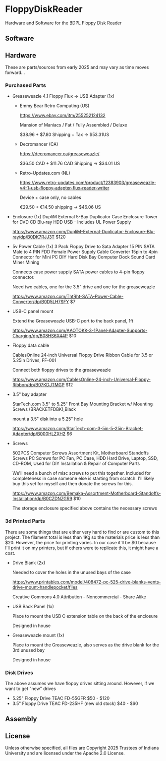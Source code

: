 # FloppyDiskReader
Hardware and Software for the BDPL Floppy Disk Reader

## Software


## Hardware
These are parts/sources from early 2025 and may vary as time moves forward...

### Purchased Parts
* Greaseweazle 4.1	Floppy Flux → USB Adapter (1x)
    * Emmy Bear Retro Computing  (US)
      
      https://www.ebay.com/itm/255252124132
      
      Mansion of Maniacs / Fat / Fully Assembled / Deluxe
    
      $38.96 + $7.80 Shipping + Tax → $53.31US

    * Decromancer (CA)    
    
      https://decromancer.ca/greaseweazle/
    
      $36.50 CAD + $11.76 CAD Shipping → $34.01 US

    * Retro-Updates.com (NL)
    
      https://www.retro-updates.com/product/12383903/greaseweazle-v4-1-usb-floppy-adapter-flux-reader-writer
      
      Device + case only, no cables
      
      €29.50 + €14.50 shipping → $46.06 US

* Enclosure	(1x)
    DupliM External 5-Bay Duplicator Case Enclosure Tower for DVD CD Blu-ray HDD USB - Includes UL Power Supply

    https://www.amazon.com/DupliM-External-Duplicator-Enclosure-Blu-ray/dp/B0DK7RJJ3T	$120


* 5v Power Cable (1x)
  3 Pack Floppy Drive to Sata Adapter 15 PIN SATA Male to 4 PIN FDD Female Power Supply Cable Converter 15pin to 4pin Connector for Mini PC DIY Hard Disk Bay Computer Dock Sound Card Miner Mining

  Connects case power supply SATA power cables to 4-pin floppy connector.

  Need two cables, one for the 3.5" drive and one for the greaseweazle
	
  https://www.amazon.com/ThtRht-SATA-Power-Cable-Converter/dp/B0D5LH7SFY  $7
  
* USB-C  panel mount	
  
  Extend the Greaseweazle USB-C port to the back panel, 1ft
	
  https://www.amazon.com/AAOTOKK-3-1Panel-Adapter-Supports-Charging/dp/B08HS6X44P $10
  

* Floppy data cable	
  
  CablesOnline 24-inch Universal Floppy Drive Ribbon Cable for 3.5 or 5.25in Drives, FF-001

  Connect both floppy drives to the greaseweazle

  https://www.amazon.com/CablesOnline-24-inch-Universal-Floppy-Ribbon/dp/B07KDJTMGP $12

* 3.5" bay adapter	

  StarTech.com 3.5" to 5.25" Front Bay Mounting Bracket w/ Mounting Screws (BRACKETFDBK),Black

  mount a 3.5" disk into a 5.25" hole

  https://www.amazon.com/StarTech-com-3-5in-5-25in-Bracket-Adapter/dp/B000HLZXH2  $6

* Screws	

  502PCS Computer Screws Assortment Kit, Motherboard Standoffs Screws PC Screws for PC Fan, PC Case, HDD Hard Drive, Laptop, SSD, CD-ROM, Used for DIY Installation & Repair of Computer Parts

  We'll need a bunch of misc screws to put this together.  Included for completeness in case someone else is starting from scratch.  I'll likely buy this set for myself and then donate the screws for this. 
	
  https://www.amazon.com/Bemaka-Assortment-Motherboard-Standoffs-Installation/dp/B0CZDNZGR9 $10

  The storage enclosure specified above contains the necessary screws

	
### 3d Printed Parts

There are some things that are either very hard to find or are custom to this project.  The filament total is less than 1Kg so the materials price is less than $20.  However, the price for printing varies.  In our case it'll be $0 because I'll print it on my printers, but if others were to replicate this, it might have a cost.

* Drive Blank (2x)
  
  Needed to cover the holes in the unused bays of the case
  
  https://www.printables.com/model/408472-pc-525-drive-blanks-vents-drive-mount-handlepocket/files

  Creative Commons 4.0 Attribution - Noncommercial - Share Alike

* USB Back Panel (1x)

  Place to mount the USB C extension table on the back of the enclosure
        
  Designed in house

* Greaseweazle mount (1x)
  
  Place to mount the Greaseweazle, also serves as the drive blank for the 3rd unused bay
  
  Designed in house


### Disk Drives

The above assumes we have floppy drives sitting around.  However, if we want to get "new" drives
* 5.25" Floppy Drive	TEAC FD-55GFR	$50 - $120
* 3.5" Floppy Drive	TEAC FD-235HF  (new old stock)	$40 - $60


## Assembly




## License
Unless otherwise specified, all files are Copyright 2025 Trustees of Indiana 
University and are licensed under the Apache 2.0 License.

